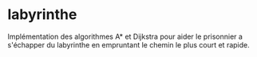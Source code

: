 # labyrinthe
Implémentation des algorithmes  A* et Dijkstra pour aider le prisonnier a s'échapper du labyrinthe en empruntant le chemin le plus court et rapide.
